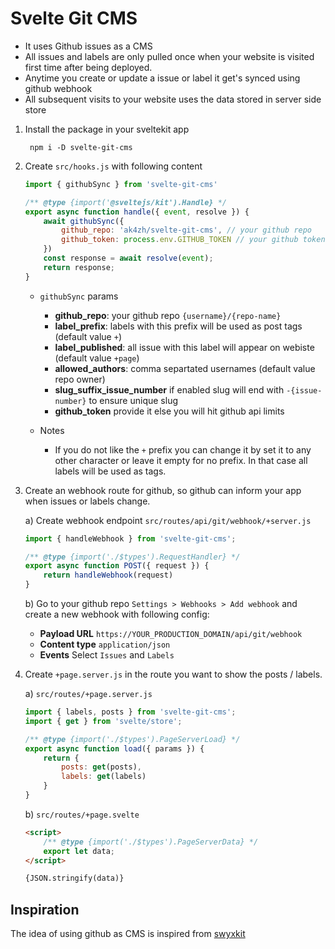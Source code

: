 # Svelte Git CMS

- It uses Github issues as a CMS
- All issues and labels are only pulled once when your website is visited first time after being deployed.
- Anytime you create or update a issue or label it get's synced using github webhook
- All subsequent visits to your website uses the data stored in server side store

1) Install the package in your sveltekit app
    
        npm i -D svelte-git-cms


2) Create `src/hooks.js` with following content

    ```js
    import { githubSync } from 'svelte-git-cms'

    /** @type {import('@sveltejs/kit').Handle} */
    export async function handle({ event, resolve }) {
        await githubSync({
            github_repo: 'ak4zh/svelte-git-cms', // your github repo
            github_token: process.env.GITHUB_TOKEN // your github token
        })
        const response = await resolve(event);
        return response;
    }
    ```

    - `githubSync` params

        - **github_repo**: your github repo `{username}/{repo-name}`
        - **label_prefix**: labels with this prefix will be used as post tags (default value `+`)
        - **label_published**: all issue with this label will appear on webiste (default value `+page`)
        - **allowed_authors**: comma separtated usernames (default value repo owner)
        - **slug_suffix_issue_number** if enabled slug will end with `-{issue-number}` to ensure unique slug
        - **github_token** provide it else you will hit github api limits


    - Notes
        - If you do not like the `+` prefix you can change it by set it to any other character or leave it empty for no prefix. In that case all labels will be used as tags.


3) Create an webhook route for github, so github can inform your app when issues or labels change.
    
    a) Create webhook endpoint `src/routes/api/git/webhook/+server.js`

    ```js
    import { handleWebhook } from 'svelte-git-cms';

    /** @type {import('./$types').RequestHandler} */
    export async function POST({ request }) {
        return handleWebhook(request)
    }
    ```

    b) Go to your github repo `Settings > Webhooks > Add webhook` and create a new webhook with following config:
        
    - **Payload URL** `https://YOUR_PRODUCTION_DOMAIN/api/git/webhook`
    - **Content type** `application/json`
    - **Events** Select `Issues` and `Labels`


4) Create `+page.server.js` in the route you want to show the posts / labels.
    
    a) `src/routes/+page.server.js`

    ```js
    import { labels, posts } from 'svelte-git-cms';
    import { get } from 'svelte/store';
    
    /** @type {import('./$types').PageServerLoad} */
    export async function load({ params }) {    
        return {
            posts: get(posts),
            labels: get(labels)
        }
    }
    ```

    b) `src/routes/+page.svelte`

    ```html
    <script>
        /** @type {import('./$types').PageServerData} */
        export let data;
    </script>

    {JSON.stringify(data)}
    ```

## Inspiration

The idea of using github as CMS is inspired from [swyxkit](https://github.com/sw-yx/swyxkit)